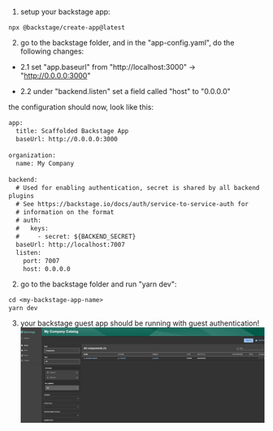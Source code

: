 1. setup your backstage app:
```
npx @backstage/create-app@latest
```

2. go to the backstage folder, and in the "app-config.yaml", do the following changes: 

* 2.1 set "app.baseurl" from "http://localhost:3000" -> "http://0.0.0.0:3000"

* 2.2 under "backend.listen" set a field called "host" to "0.0.0.0"

the configuration should now, look like this:
```
app:
  title: Scaffolded Backstage App
  baseUrl: http://0.0.0.0:3000

organization:
  name: My Company

backend:
  # Used for enabling authentication, secret is shared by all backend plugins
  # See https://backstage.io/docs/auth/service-to-service-auth for
  # information on the format
  # auth:
  #   keys:
  #     - secret: ${BACKEND_SECRET}
  baseUrl: http://localhost:7007
  listen:
    port: 7007
    host: 0.0.0.0
```

2. go to the backstage folder and run "yarn dev":
```
cd <my-backstage-app-name>
yarn dev
```

3. your backstage guest app should be running with guest authentication!
![Alt text](up-and-running.png)